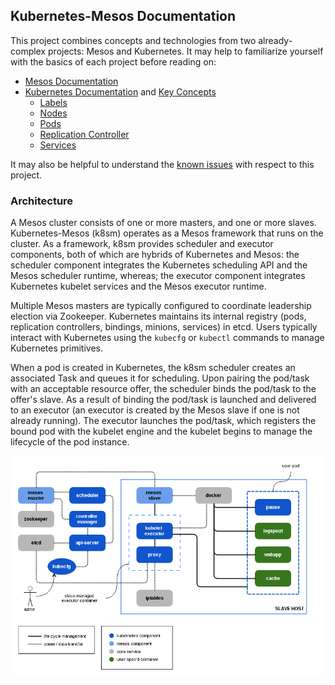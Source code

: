 ## Kubernetes-Mesos Documentation

This project combines concepts and technologies from two already-complex projects: Mesos and Kubernetes.
It may help to familiarize yourself with the basics of each project before reading on:

* [Mesos Documentation][1]
* [Kubernetes Documentation][2] and [Key Concepts][4]
  * [Labels][6]
  * [Nodes][9]
  * [Pods][7]
  * [Replication Controller][8]
  * [Services][5]

It may also be helpful to understand the [known issues][3] with respect to this project.

### Architecture

A Mesos cluster consists of one or more masters, and one or more slaves.
Kubernetes-Mesos (k8sm) operates as a Mesos framework that runs on the cluster.
As a framework, k8sm provides scheduler and executor components, both of which are hybrids of Kubernetes and Mesos:
the scheduler component integrates the Kubernetes scheduling API and the Mesos scheduler runtime, whereas;
the executor component integrates Kubernetes kubelet services and the Mesos executor runtime.

Multiple Mesos masters are typically configured to coordinate leadership election via Zookeeper.
Kubernetes maintains its internal registry (pods, replication controllers, bindings, minions, services) in etcd.
Users typically interact with Kubernetes using the `kubecfg` or `kubectl` commands to manage Kubernetes primitives.

When a pod is created in Kubernetes, the k8sm scheduler creates an associated Task and queues it for scheduling.
Upon pairing the pod/task with an acceptable resource offer, the scheduler binds the pod/task to the offer's slave.
As a result of binding the pod/task is launched and delivered to an executor (an executor is created by the Mesos slave if one is not already running).
The executor launches the pod/task, which registers the bound pod with the kubelet engine and the kubelet begins to manage the lifecycle of the pod instance.

![Architecture Diagram](architecture.png)

[1]: http://mesos.apache.org/documentation/latest
[2]: https://github.com/GoogleCloudPlatform/kubernetes/blob/master/docs/README.md
[3]: issues.md
[4]: https://github.com/GoogleCloudPlatform/kubernetes/blob/master/DESIGN.md#key-concepts
[5]: https://github.com/GoogleCloudPlatform/kubernetes/blob/master/docs/services.md
[6]: https://github.com/GoogleCloudPlatform/kubernetes/blob/master/docs/labels.md
[7]: https://github.com/GoogleCloudPlatform/kubernetes/blob/master/docs/pods.md
[8]: https://github.com/GoogleCloudPlatform/kubernetes/blob/master/docs/replication-controller.md
[9]: https://github.com/GoogleCloudPlatform/kubernetes/blob/master/docs/node.md
